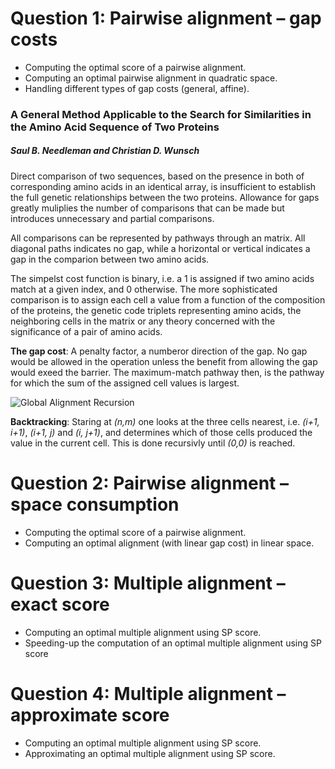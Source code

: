 # Question 1: Pairwise alignment – gap costs
- Computing the optimal score of a pairwise alignment.
- Computing an optimal pairwise alignment in quadratic space.
- Handling different types of gap costs (general, affine).

### A General Method Applicable to the Search for Similarities in the Amino Acid Sequence  of Two Proteins
##### Saul B. Needleman and Christian D. Wunsch
Direct comparison of two sequences, based on the presence in both of corresponding amino acids in an identical array, is insufficient to establish the full genetic relationships between the two proteins. Allowance for gaps greatly muliplies the number of comparisons that can be made but introduces unnecessary and partial comparisons.

All comparisons can be represented by pathways through an matrix. All diagonal paths indicates no gap, while a horizontal or vertical indicates a gap in the comparion between two amino acids.

The simpelst cost function is binary, i.e. a 1 is assigned if two amino acids match at a given index, and 0 otherwise. The more sophisticated comparison is to assign each cell a value from a function of the composition of the proteins, the genetic code triplets representing amino acids, the neighboring cells in the matrix or any theory concerned with the significance of a pair of amino acids.

__The gap cost__: A penalty factor, a numberor direction of the gap. No gap would be allowed in the operation unless the benefit from allowing the gap would exeed the barrier. The maximum-match pathway then, is the pathway for which the sum of the assigned cell values is largest.

![Global Alignment Recursion](http://cs.au.dk/~mys/bioseq/global-alignment-recursion.png "Global Alignment Recursion")

__Backtracking__: Staring at _(n,m)_ one looks at the three cells nearest, i.e. _(i+1, i+1)_, _(i+1, j)_ and _(i, j+1)_, and determines which of those cells produced the value in the current cell. This is done recursivly until _(0,0)_ is reached.


# Question 2: Pairwise alignment – space consumption
- Computing the optimal score of a pairwise alignment.
- Computing an optimal alignment (with linear gap cost) in linear space.

# Question 3: Multiple alignment – exact score
- Computing an optimal multiple alignment using SP score.
- Speeding-up the computation of an optimal multiple alignment using SP score

# Question 4: Multiple alignment – approximate score
- Computing an optimal multiple alignment using SP score.
- Approximating an optimal multiple alignment using SP score.
